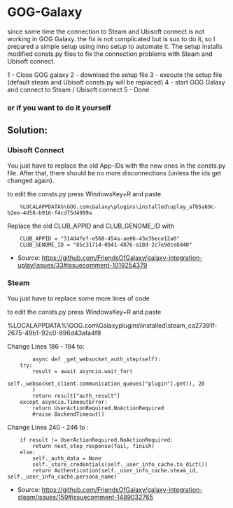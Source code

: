 # GOG-Galaxy

since some time the connection to Steam and Ubisoft connect is not working in GOG Galaxy.
the fix is not complicated but is sux to do it, so I prepared a simple setup using inno setup to automate it.
The setup installs modified consts.py files to fix the connection problems with Steam and Ubisoft connect.

1 - Close GOG galaxy 
2 - download the setup file 
3 - execute the setup file (default steam and Ubisoft consts.py will be replaced)
4 - start GOG Galaxy and connect to Steam / Ubisoft connect
5 - Done

### or if you want to do it yourself 

## Solution:



### Ubisoft Connect

You just have to replace the old App-IDs with the new ones in the consts.py file. 
After that, there should be no more disconnections (unless the ids get changed again).

to edit the consts.py
press WindowsKey+R and paste 
 
        %LOCALAPPDATA%\GOG.com\Galaxy\plugins\installed\uplay_afb5a69c-b2ee-4d58-b916-f4cd75d4999a

Replace the old CLUB_APPID and CLUB_GENOME_ID with  

        CLUB_APPID = "314d4fef-e568-454a-ae06-43e3bece12a6"
        CLUB_GENOME_ID = "85c31714-0941-4876-a18d-2c7e9dce8d40"

 - Source: https://github.com/FriendsOfGalaxy/galaxy-integration-uplay/issues/33#issuecomment-1019254379


### Steam
You just have to replace some more lines of code 

to edit the consts.py
press WindowsKey+R and paste 

%LOCALAPPDATA%\GOG.com\Galaxyplugins\installed\steam_ca27391f-2675-49b1-92c0-896d43afa4f8

Change Lines 186 - 194 to:


            async def _get_websocket_auth_step(self):
        try:
            result = await asyncio.wait_for(
                self._websocket_client.communication_queues["plugin"].get(), 20
            )
            return result["auth_result"]
        except asyncio.TimeoutError:
            return UserActionRequired.NoActionRequired
            #raise BackendTimeout() 


Change Lines 240 - 246 to :

        if result != UserActionRequired.NoActionRequired:
            return next_step_response(fail, finish)
        else:
            self._auth_data = None
            self._store_credentials(self._user_info_cache.to_dict())
            return Authentication(self._user_info_cache.steam_id, self._user_info_cache.persona_name)

            
  - Source: https://github.com/FriendsOfGalaxy/galaxy-integration-steam/issues/159#issuecomment-1489032765


